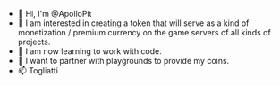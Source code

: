 - 👋 Hi, I'm @ApolloPit
- 👀 I am interested in creating a token that will serve as a kind of monetization / premium currency on the game servers of all kinds of projects.
- 🌱 I am now learning to work with code.
- 💞️ I want to partner with playgrounds to provide my coins.
- 📫 Togliatti

<!---
ApolloPit/ApolloPit is a ✨ special ✨ repository because its `README.md` (this file) appears on your GitHub profile.
You can click the Preview link to take a look at your changes.
--->
